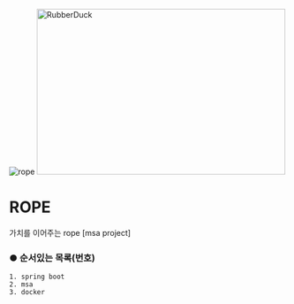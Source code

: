 ![rope](https://user-images.githubusercontent.com/89494907/182028476-1a8a799d-3975-4c63-8288-2e446e4772b9.jpg)
<img src="/image/rope.jpg" width="450px" height="300px" title="px(픽셀) 크기 설정" alt="RubberDuck"></img><br/>
# ROPE
가치를 이어주는 rope [msa project]

### ● 순서있는 목록(번호)
```
1. spring boot
2. msa
3. docker
```


